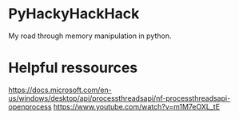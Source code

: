 # PyHackyHackHack
My road through memory manipulation in python.

# Helpful ressources
https://docs.microsoft.com/en-us/windows/desktop/api/processthreadsapi/nf-processthreadsapi-openprocess
https://www.youtube.com/watch?v=m1M7eOXL_tE
